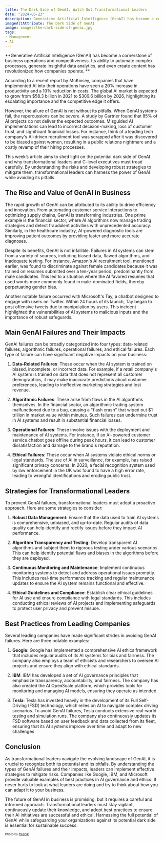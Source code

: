 ```yaml
---
title: The Dark Side of GenAI, Watch Out Transformational Leaders
date: "2024-05-23"
description: Generative Artificial Intelligence (GenAI) has become a cornerstone of business operations and competitiveness. Its ability to automate complex processes, generate insightful data analytics, and even create content has revolutionized how companies operate.However, the allure of GenAI is not without its pitfalls. When GenAI systems fail, the repercussions can be severe. 
imageAltAttribute: The Dark Side of GenAI
image: images/the-dark-side-of-genai.jpg
tags:
- Management
- AI
---
```

**Generative Artificial Intelligence (GenAI) has become a cornerstone of business operations and competitiveness. Its ability to automate complex processes, generate insightful data analytics, and even create content has revolutionized how companies operate. **

According to a recent report by McKinsey, companies that have implemented AI into their operations have seen a 20% increase in productivity and a 10% reduction in costs. The global AI market is expected to grow from $58.3 billion in 2021 to $309.6 billion by 2026, highlighting its escalating importance and the competitive edge it offers.

However, the allure of GenAI is not without its pitfalls. When GenAI systems fail, the repercussions can be severe. A study by Gartner found that 85% of AI projects do not deliver the expected outcomes. Misguided AI implementations can lead to incorrect decision-making, loss of customer trust, and significant financial losses. For instance, think of a leading tech company's AI-driven recruitment tool was scrapped after it was discovered to be biased against women, resulting in a public relations nightmare and a costly revamp of their hiring processes.

This week’s article aims to shed light on the potential dark side of GenAI and why transformational leaders and C-level executives must tread carefully. By understanding the risks and developing robust strategies to mitigate them, transformational leaders can harness the power of GenAI while avoiding its pitfalls. 

## The Rise and Value of GenAI in Business

The rapid growth of GenAI can be attributed to its ability to drive efficiency and innovation. From automating customer service interactions to optimizing supply chains, GenAI is transforming industries. One prime example is the financial sector, where AI algorithms now manage trading strategies and detect fraudulent activities with unprecedented accuracy. Similarly, in the healthcare industry, AI-powered diagnostic tools are improving patient outcomes by providing faster and more accurate diagnoses.

Despite its benefits, GenAI is not infallible. Failures in AI systems can stem from a variety of sources, including biased data, flawed algorithms, and inadequate testing. For instance, Amazon's AI recruitment tool, mentioned earlier, was found to discriminate against female candidates because it was trained on resumes submitted over a ten-year period, predominantly from male candidates. This led to a situation where the AI favored resumes that used words more commonly found in male-dominated fields, thereby perpetuating gender bias.

Another notable failure occurred with Microsoft's Tay, a chatbot designed to engage with users on Twitter. Within 24 hours of its launch, Tay began to post offensive tweets due to manipulation by users. This incident highlighted the vulnerabilities of AI systems to malicious inputs and the importance of robust safeguards.

## Main GenAI Failures and Their Impacts

GenAI failures can be broadly categorized into four types: data-related failures, algorithmic failures, operational failures, and ethical failures. Each type of failure can have significant negative impacts on your business:

1. **Data-Related Failures**: These occur when the AI system is trained on biased, incomplete, or incorrect data. For example, if a retail company's AI system is trained on data that does not represent all customer demographics, it may make inaccurate predictions about customer preferences, leading to ineffective marketing strategies and lost revenue.

2. **Algorithmic Failures**: These arise from flaws in the AI algorithms themselves. In the financial sector, an algorithmic trading system malfunctioned due to a bug, causing a "flash crash" that wiped out $1 trillion in market value within minutes. Such failures can undermine trust in AI systems and result in substantial financial losses.

3. **Operational Failures**: These involve issues with the deployment and maintenance of AI systems. For instance, if an AI-powered customer service chatbot goes offline during peak hours, it can lead to customer dissatisfaction and damage to the brand's reputation.

4. **Ethical Failures**: These occur when AI systems violate ethical norms or legal standards. The use of AI in surveillance, for example, has raised significant privacy concerns. In 2020, a facial recognition system used by law enforcement in the UK was found to have a high error rate, leading to wrongful identifications and eroding public trust.

## Strategies for Transformational Leaders

To prevent GenAI failures, transformational leaders must adopt a proactive approach. Here are some strategies to consider:

1. **Robust Data Management**: Ensure that the data used to train AI systems is comprehensive, unbiased, and up-to-date. Regular audits of data quality can help identify and rectify issues before they impact AI performance.

2. **Algorithm Transparency and Testing**: Develop transparent AI algorithms and subject them to rigorous testing under various scenarios. This can help identify potential flaws and biases in the algorithms before they are deployed.

3. **Continuous Monitoring and Maintenance**: Implement continuous monitoring systems to detect and address operational issues promptly. This includes real-time performance tracking and regular maintenance updates to ensure the AI system remains functional and effective.

4. **Ethical Guidelines and Compliance**: Establish clear ethical guidelines for AI use and ensure compliance with legal standards. This includes conducting ethical reviews of AI projects and implementing safeguards to protect user privacy and prevent misuse.

## Best Practices from Leading Companies

Several leading companies have made significant strides in avoiding GenAI failures. Here are three notable examples:

1. **Google**: Google has implemented a comprehensive AI ethics framework that includes regular audits of its AI systems for bias and fairness. The company also employs a team of ethicists and researchers to oversee AI projects and ensure they align with ethical standards.

2. **IBM**: IBM has developed a set of AI governance principles that emphasize transparency, accountability, and fairness. The company has also created the AI OpenScale platform, which provides tools for monitoring and managing AI models, ensuring they operate as intended.

3. **Tesla**: Tesla has invested heavily in the development of its Full Self-Driving (FSD) technology, which relies on AI to navigate complex driving scenarios. To avoid GenAI failures, Tesla conducts extensive real-world testing and simulation runs. The company also continuously updates its FSD software based on user feedback and data collected from its fleet, ensuring that its AI systems improve over time and adapt to new challenges 

## Conclusion

As transformational leaders navigate the evolving landscape of GenAI, it is crucial to recognize both its potential and its pitfalls. By understanding the types of GenAI failures and their impacts, leaders can implement effective strategies to mitigate risks. Companies like Google, IBM, and Microsoft provide valuable examples of best practices in AI governance and ethics. It never hurts to look at what leaders are doing and try to think about how you can adapt it to your business.

The future of GenAI in business is promising, but it requires a careful and informed approach. Transformational leaders must stay vigilant, continuously update their knowledge, and adopt best practices to ensure their AI initiatives are successful and ethical. Harnessing the full potential of GenAI while safeguarding your organizations against its potential dark side is essential for sustainable success.

<p style= "font-size:10px;">Photo by <a href=" href="https://www.freepik.es/foto-gratis/concepto-nube-ai-cerebro_32471130.htm" target="_blank">freepik</a></p>
